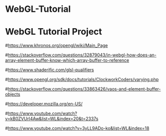 # WebGL-Tutorial

# WebGL Tutorial Project

#https://www.khronos.org/opengl/wiki/Main_Page

#https://stackoverflow.com/questions/32879043/in-webgl-how-does-an-array-element-buffer-know-which-array-buffer-to-reference

#https://www.shaderific.com/glsl-qualifiers

#https://www.opengl.org/sdk/docs/tutorials/ClockworkCoders/varying.php

#https://stackoverflow.com/questions/33863426/vaos-and-element-buffer-objects

#https://developer.mozilla.org/en-US/

#https://www.youtube.com/watch?v=kB0ZVUrI4Aw&list=WL&index=20&t=2337s

#https://www.youtube.com/watch?v=3yLL9ADo-ko&list=WL&index=18
